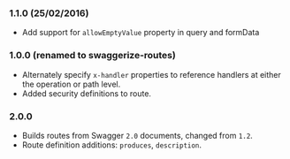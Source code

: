 ### 1.1.0 (25/02/2016)

- Add support for `allowEmptyValue` property in query and formData

### 1.0.0 (renamed to swaggerize-routes)

- Alternately specify `x-handler` properties to reference handlers at either the operation or path level.
- Added security definitions to route.

### 2.0.0

- Builds routes from Swagger `2.0` documents, changed from `1.2`.
- Route definition additions: `produces`, `description`.
